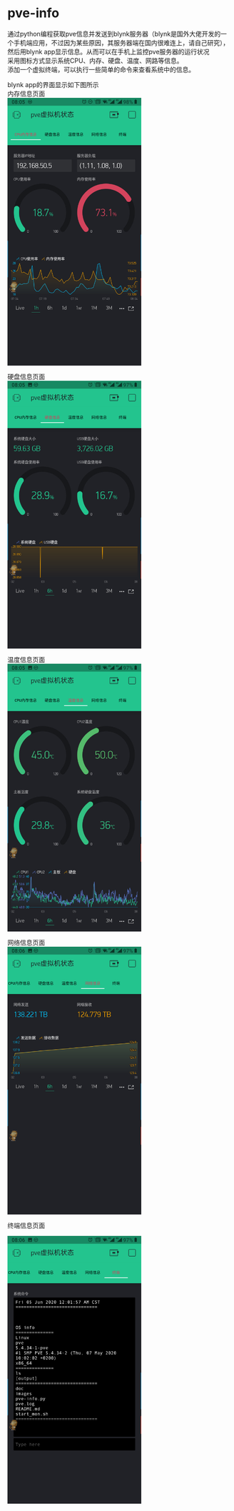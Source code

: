# pve-info
通过python编程获取pve信息并发送到blynk服务器（blynk是国外大佬开发的一个手机端应用，不过因为某些原因，其服务器端在国内很难连上，请自己研究），然后用blynk app显示信息。从而可以在手机上监控pve服务器的运行状况<br>
采用图标方式显示系统CPU、内存、硬盘、温度、网路等信息。<br>
添加一个虚拟终端，可以执行一些简单的命令来查看系统中的信息。<br>

blynk app的界面显示如下图所示<br>
内存信息页面<br>
<img src="https://github.com/be-engineer/pve-info/blob/master/images/Screenshot_2020-06-05-08-05-11.png" width = "300" div align=center />


硬盘信息页面<br>
<img src="https://github.com/be-engineer/pve-info/blob/master/images/Screenshot_2020-06-05-08-05-38.png" width = "300"  div align=center />


温度信息页面<br>
<img src="https://github.com/be-engineer/pve-info/blob/master/images/Screenshot_20200605-080552.png" width = "300" div align=center />


网络信息页面<br>
<img src="https://github.com/be-engineer/pve-info/blob/master/images/Screenshot_20200605-080611.png" width = "300" div align=center />


终端信息页面<br>

<img src="https://github.com/be-engineer/pve-info/blob/master/images/Screenshot_20200605-080619.png" width = "300" div align=center />


